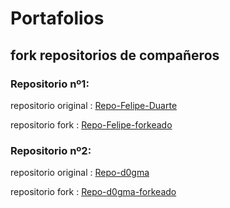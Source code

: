 # Portafolios


## fork repositorios de compañeros


### Repositorio nº1:

repositorio original : [Repo-Felipe-Duarte](https://github.com/FelipeDuarte28/FelipeDuarte28.github.io)

repositorio fork : [Repo-Felipe-forkeado](git@github.com:Magoxjocker/FelipeDuarte28.github.io.git)

### Repositorio nº2:

repositorio original : [Repo-d0gma](https://github.com/d0gma-x/gapablaza)

repositorio fork : [Repo-d0gma-forkeado](git@github.com:Magoxjocker/gapablaza.git)





